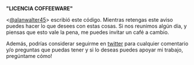 **"LICENCIA COFFEEWARE"**

<[@alanwalter45][1]> escribió este código. Mientras retengas este aviso puedes hacer lo que desees con estas cosas. Si nos reunimos algún día, y piensas que esto vale la pena, me puedes invitar un café a cambio.

Además, podrías considerar seguirme en [twitter][2] para cualquier comentario y/o preguntas que puedas tener y si lo deseas puedes apoyar mi trabajo, pregúntame cómo!


  [1]: https://alanwalter45.github.io/M4Bo
  [2]: https://twitter.com/alanwalter45 